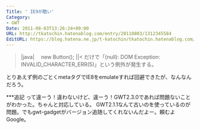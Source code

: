 ```yaml
---
Title: ' IE9が酷い'
Category:
- GWT
Date: 2011-08-03T13:26:24+09:00
URL: http://tkatochin.hatenablog.com/entry/20110803/1312345584
EditURL: https://blog.hatena.ne.jp/t-katochin/tkatochin.hatenablog.com/atom/entry/6653586347154753024
---
```


>|java|
　new Button();
||<
だけで「(null): DOM Exception: INVALID_CHARACTER_ERR(5)」という例外が発生する。

とりあえず例のごとくmetaタグでIE8をemulateすれば回避できたが、なんなんだろう。

***追記
って違ーう！違わないけど、違ーう！GWT2.3.0であれば問題ないことがわかった。ちゃんと対応している。
GWT2.1.1なんて古いのを使っているのが問題。でもgwt-gadgetがバージョン追随してくれないんだよー。頼むよGoogle。
